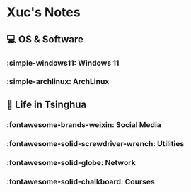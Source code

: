 # Xuc's Notes

## 💻 OS & Software

### :simple-windows11: Windows 11

### :simple-archlinux: ArchLinux

## 🏫 Life in Tsinghua

### :fontawesome-brands-weixin: Social Media

### :fontawesome-solid-screwdriver-wrench: Utilities

### :fontawesome-solid-globe: Network

### :fontawesome-solid-chalkboard: Courses